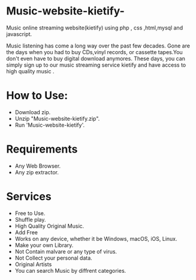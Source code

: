 # Music-website-kietify-
Music online streaming website(kietify) using php , css ,html,mysql and javascript.

Music listening has come a long way over the past few decades. Gone are the days when you had to buy CDs,vinyl records, or cassette tapes.You don't even have to buy digital download anymores.
These days, you can simply sign up to our music streaming service kietify and have access to high quality music .

# How to Use:
- Download zip.
- Unzip "Music-website-kietify.zip".
- Run 'Music-website-kietify'.

# Requirements
- Any Web Browser.
- Any zip extractor.

# Services
- Free to Use.
- Shuffle play.
- High Quality Original Music.
- Add Free
- Works on any device, whether it be Windows, macOS, iOS, Linux.
- Make your own Library.
- Not Contain malvare or any type of virus.
- Not Collect your personal data.
- Original Artists
- You can search Music by diffrent categories.
